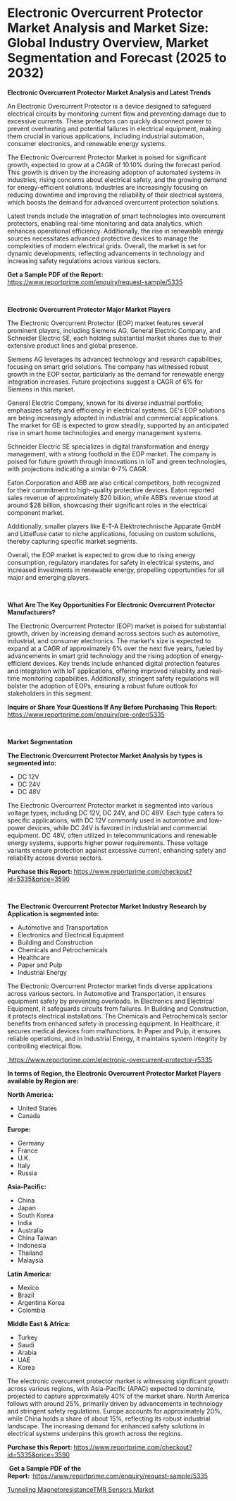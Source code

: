 <p><h1>Electronic Overcurrent Protector Market Analysis and Market Size: Global Industry Overview, Market Segmentation and Forecast (2025 to 2032)</h1></p><p><strong>Electronic Overcurrent Protector Market Analysis and Latest Trends</strong></p>
<p><p>An Electronic Overcurrent Protector is a device designed to safeguard electrical circuits by monitoring current flow and preventing damage due to excessive currents. These protectors can quickly disconnect power to prevent overheating and potential failures in electrical equipment, making them crucial in various applications, including industrial automation, consumer electronics, and renewable energy systems.</p><p>The Electronic Overcurrent Protector Market is poised for significant growth, expected to grow at a CAGR of 10.10% during the forecast period. This growth is driven by the increasing adoption of automated systems in industries, rising concerns about electrical safety, and the growing demand for energy-efficient solutions. Industries are increasingly focusing on reducing downtime and improving the reliability of their electrical systems, which boosts the demand for advanced overcurrent protection solutions.</p><p>Latest trends include the integration of smart technologies into overcurrent protectors, enabling real-time monitoring and data analytics, which enhances operational efficiency. Additionally, the rise in renewable energy sources necessitates advanced protective devices to manage the complexities of modern electrical grids. Overall, the market is set for dynamic developments, reflecting advancements in technology and increasing safety regulations across various sectors.</p></p>
<p><strong>Get a Sample PDF of the Report:&nbsp;</strong> <a href="https://www.reportprime.com/enquiry/request-sample/5335?utm_campaign=2233&utm_medium=2&utm_source=Github&utm_content=ia&utm_term=19032025&utm_id=electronic-overcurrent-protector">https://www.reportprime.com/enquiry/request-sample/5335</a></p>
<p>&nbsp;</p>
<p><strong>Electronic Overcurrent Protector Major Market Players</strong></p>
<p><p>The Electronic Overcurrent Protector (EOP) market features several prominent players, including Siemens AG, General Electric Company, and Schneider Electric SE, each holding substantial market shares due to their extensive product lines and global presence.</p><p>Siemens AG leverages its advanced technology and research capabilities, focusing on smart grid solutions. The company has witnessed robust growth in the EOP sector, particularly as the demand for renewable energy integration increases. Future projections suggest a CAGR of 6% for Siemens in this market.</p><p>General Electric Company, known for its diverse industrial portfolio, emphasizes safety and efficiency in electrical systems. GE's EOP solutions are being increasingly adopted in industrial and commercial applications. The market for GE is expected to grow steadily, supported by an anticipated rise in smart home technologies and energy management systems.</p><p>Schneider Electric SE specializes in digital transformation and energy management, with a strong foothold in the EOP market. The company is poised for future growth through innovations in IoT and green technologies, with projections indicating a similar 6-7% CAGR.</p><p>Eaton Corporation and ABB are also critical competitors, both recognized for their commitment to high-quality protective devices. Eaton reported sales revenue of approximately $20 billion, while ABB’s revenue stood at around $28 billion, showcasing their significant roles in the electrical component market.</p><p>Additionally, smaller players like E-T-A Elektrotechnische Apparate GmbH and Littelfuse cater to niche applications, focusing on custom solutions, thereby capturing specific market segments.</p><p>Overall, the EOP market is expected to grow due to rising energy consumption, regulatory mandates for safety in electrical systems, and increased investments in renewable energy, propelling opportunities for all major and emerging players.</p></p>
<p>&nbsp;</p>
<p><strong>What Are The Key Opportunities For Electronic Overcurrent Protector Manufacturers?</strong></p>
<p><p>The Electronic Overcurrent Protector (EOP) market is poised for substantial growth, driven by increasing demand across sectors such as automotive, industrial, and consumer electronics. The market's size is expected to expand at a CAGR of approximately 6% over the next five years, fueled by advancements in smart grid technology and the rising adoption of energy-efficient devices. Key trends include enhanced digital protection features and integration with IoT applications, offering improved reliability and real-time monitoring capabilities. Additionally, stringent safety regulations will bolster the adoption of EOPs, ensuring a robust future outlook for stakeholders in this segment.</p></p>
<p><strong>Inquire or Share Your Questions If Any Before Purchasing This Report:</strong> <a href="https://www.reportprime.com/enquiry/pre-order/5335?utm_campaign=2233&utm_medium=2&utm_source=Github&utm_content=ia&utm_term=19032025&utm_id=electronic-overcurrent-protector">https://www.reportprime.com/enquiry/pre-order/5335</a></p>
<p>&nbsp;</p>
<p><strong>Market Segmentation</strong></p>
<p><strong>The Electronic Overcurrent Protector Market Analysis by types is segmented into:</strong></p>
<p><ul><li>DC 12V</li><li>DC 24V</li><li>DC 48V</li></ul></p>
<p><p>The Electronic Overcurrent Protector market is segmented into various voltage types, including DC 12V, DC 24V, and DC 48V. Each type caters to specific applications, with DC 12V commonly used in automotive and low-power devices, while DC 24V is favored in industrial and commercial equipment. DC 48V, often utilized in telecommunications and renewable energy systems, supports higher power requirements. These voltage variants ensure protection against excessive current, enhancing safety and reliability across diverse sectors.</p></p>
<p><strong>Purchase this Report:&nbsp;</strong><a href="https://www.reportprime.com/checkout?id=5335&price=3590&utm_campaign=2233&utm_medium=2&utm_source=Github&utm_content=ia&utm_term=19032025&utm_id=electronic-overcurrent-protector">https://www.reportprime.com/checkout?id=5335&price=3590</a></p>
<p>&nbsp;</p>
<p><strong>The Electronic Overcurrent Protector Market Industry Research by Application is segmented into:</strong></p>
<p><ul><li>Automotive and Transportation</li><li>Electronics and Electrical Equipment</li><li>Building and Construction</li><li>Chemicals and Petrochemicals</li><li>Healthcare</li><li>Paper and Pulp</li><li>Industrial Energy</li></ul></p>
<p><p>The Electronic Overcurrent Protector market finds diverse applications across various sectors. In Automotive and Transportation, it ensures equipment safety by preventing overloads. In Electronics and Electrical Equipment, it safeguards circuits from failures. In Building and Construction, it protects electrical installations. The Chemicals and Petrochemicals sector benefits from enhanced safety in processing equipment. In Healthcare, it secures medical devices from malfunctions. In Paper and Pulp, it ensures reliable operations, and in Industrial Energy, it maintains system integrity by controlling electrical flow.</p></p>
<p><a href="https://www.reportprime.com/electronic-overcurrent-protector-r5335?utm_campaign=2233&utm_medium=2&utm_source=Github&utm_content=ia&utm_term=19032025&utm_id=electronic-overcurrent-protector">&nbsp;https://www.reportprime.com/electronic-overcurrent-protector-r5335</a></p>
<p><strong>In terms of Region, the Electronic Overcurrent Protector Market Players available by Region are:</strong></p>
<p>
    <p> <strong> North America: </strong>
        <ul>
            <li>United States</li>
            <li>Canada</li>
        </ul>
        </p> 
    <p> <strong> Europe: </strong>
        <ul>
            <li>Germany</li>
            <li>France</li>
            <li>U.K.</li>
            <li>Italy</li>
            <li>Russia</li>
        </ul>
        </p> 
    <p> <strong> Asia-Pacific: </strong>
        <ul>
            <li>China</li>
            <li>Japan</li>
            <li>South Korea</li>
            <li>India</li>
            <li>Australia</li>
            <li>China Taiwan</li>
            <li>Indonesia</li>
            <li>Thailand</li>
            <li>Malaysia</li>
        </ul>
        </p> 
    <p> <strong> Latin America: </strong>
        <ul>
            <li>Mexico</li>
            <li>Brazil</li>
            <li>Argentina Korea</li>
            <li>Colombia</li>
        </ul>
        </p> 
    <p> <strong> Middle East & Africa: </strong>
        <ul>
            <li>Turkey</li>
            <li>Saudi</li>
            <li>Arabia</li>
            <li>UAE</li>
            <li>Korea</li>
        </ul>
    </p>
    </p>
<p><p>The electronic overcurrent protector market is witnessing significant growth across various regions, with Asia-Pacific (APAC) expected to dominate, projected to capture approximately 40% of the market share. North America follows with around 25%, primarily driven by advancements in technology and stringent safety regulations. Europe accounts for approximately 20%, while China holds a share of about 15%, reflecting its robust industrial landscape. The increasing demand for enhanced safety solutions in electrical systems underpins this growth across the regions.</p></p>
<p><strong>Purchase this Report: </strong><a href="https://www.reportprime.com/checkout?id=5335&price=3590&utm_campaign=2233&utm_medium=2&utm_source=Github&utm_content=ia&utm_term=19032025&utm_id=electronic-overcurrent-protector">https://www.reportprime.com/checkout?id=5335&price=3590</a></p>
<p>&nbsp;<strong>Get a Sample PDF of the Report:&nbsp;&nbsp;</strong><a href="https://www.reportprime.com/enquiry/request-sample/5335?utm_campaign=2233&utm_medium=2&utm_source=Github&utm_content=ia&utm_term=19032025&utm_id=electronic-overcurrent-protector">https://www.reportprime.com/enquiry/request-sample/5335</a></p>
<p><strong></strong></p>
<p><p><a href="https://github.com/NarcisoFerry/Market-Research-Report-List-1/blob/main/tunneling-magnetoresistancetmr-sensors-market.md?utm_campaign=2233&utm_medium=2&utm_source=Github&utm_content=ia&utm_term=19032025&utm_id=electronic-overcurrent-protector">Tunneling MagnetoresistanceTMR Sensors Market</a></p></p>